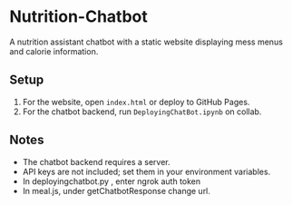 # Nutrition-Chatbot
A nutrition assistant chatbot with a static website displaying mess menus and calorie information.

## Setup

1. For the website, open `index.html` or deploy to GitHub Pages.
2. For the chatbot backend, run `DeployingChatBot.ipynb` on collab.

## Notes

- The chatbot backend requires a server.
- API keys are not included; set them in your environment variables.
- In deployingchatbot.py , enter ngrok auth token
- In meal.js, under getChatbotResponse change url.
